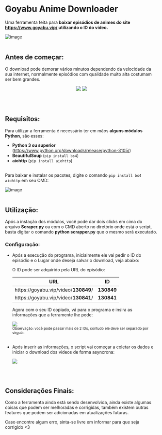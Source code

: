 # Goyabu Anime Downloader
  Uma ferramenta feita para **baixar episódios de animes do site https://www.goyabu.vip/ utilizando o ID do vídeo.**
  
  ![image](https://user-images.githubusercontent.com/100825381/178635415-064f45c1-b68d-40e8-beea-8dfc49c3656d.png)<br><br>




## Antes de começar:
  O download pode demorar vários minutos dependendo da velocidade da sua internet, normalmente episódios com qualidade muito alta
  costumam ser bem grandes.
  
  

  <p align='center'>
    <img src='https://user-images.githubusercontent.com/100825381/178644493-dbfcd143-7d12-4635-ab49-a7b23bfd0462.png'>
    <img src='https://user-images.githubusercontent.com/100825381/178645053-2c467afe-f77b-4d24-8617-6aff996d5143.png'>
  </p><br><br>



## Requisitos:
  
  Para utilizar a ferramenta é necessário ter em mãos **alguns módulos Python**, são esses:
  - **Python 3 ou superior** (https://www.python.org/downloads/release/python-3105/)
  - **BeautifulSoup** (`pip install bs4`)
  - **aiohttp** (`pip install aiohttp`)<br><br>
  
  Para baixar e instalar os pacotes, digite o comando `pip install bs4 aiohttp` em seu CMD:
  
   ![image](https://user-images.githubusercontent.com/100825381/178647335-8c67b3c7-7d31-4a6f-92dc-2d935f15a24c.png)<br><br>




## Utilização:

  Após a instação dos módulos, você pode dar dois clicks em cima do arquivo **Scraper.py** 
  ou com o CMD aberto no diretório onde está o script, basta digitar o comando **python scrapper.py** que o mesmo será
  executado.
  
  ### Configuração:
  * Após a execução do programa, inicialmente ele vai pedir o ID do episódio e o Lugar onde deseja salvar o download, veja abaixo:
  
    O ID pode ser adquirido pela URL do episódio:

    URL | ID
    --- | --- |
    ht&#8203;tps://goyabu.vip/video/**130849**/ | **130849**
    ht&#8203;tps://goyabu.vip/video/**130841**/ | **130841**


    Agora com o seu ID copiado, vá para o programa e insira as informações que a ferramente lhe pede:
    
    <p>
      <img src='https://user-images.githubusercontent.com/100825381/178629668-4b66edbc-3413-4943-84f7-c16566efff63.PNG'><br>
      <sub>Observação: você pode passar mais de 2 IDs, contudo ele deve ser separado por vírgula.</sub><br><br>
    </p>



  * Após inserir as informações, o script vai começar a coletar os dados e iniciar o download dos vídeos de forma asyncrona:
    <p>
      <img src='https://user-images.githubusercontent.com/100825381/178630459-476c1b92-fd8c-4528-9ccc-5f49a01dbace.PNG'><br>
    </p><br><br>

## Considerações Finais:

  Como a ferramenta ainda está sendo desenvolvida, ainda existe algumas coisas que podem ser melhoradas e corrigidas, também existem
  outras features que podem ser adicionadas em atualizações futuras. 
  
  Caso encontre algum erro, sinta-se livre em informar para que seja corrigido <3

